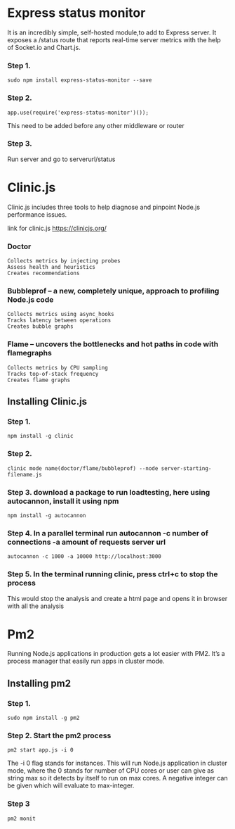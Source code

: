 # Express status monitor

It is an incredibly simple, self-hosted module,to add to Express server. It exposes a /status route that reports real-time server metrics with the help of Socket.io and Chart.js.

### Step 1. 
    sudo npm install express-status-monitor --save

### Step 2. 
    app.use(require('express-status-monitor')()); 

This need to be added before any other middleware or router

### Step 3. 

Run server and go to serverurl/status

# Clinic.js

Clinic.js includes three tools to help diagnose and pinpoint Node.js performance issues.

link for clinic.js https://clinicjs.org/

### Doctor
    Collects metrics by injecting probes
    Assess health and heuristics
    Creates recommendations
### Bubbleprof – a new, completely unique, approach to profiling  Node.js code
    Collects metrics using async_hooks
    Tracks latency between operations
    Creates bubble graphs
### Flame – uncovers the bottlenecks and hot paths in code with flamegraphs
    Collects metrics by CPU sampling
    Tracks top-of-stack frequency
    Creates flame graphs

## Installing Clinic.js

### Step 1. 
    npm install -g clinic

### Step 2. 
    clinic mode name(doctor/flame/bubbleprof) --node server-starting-filename.js

### Step 3. download a package to run loadtesting, here using autocannon, install it using npm 
    npm install -g autocannon

### Step 4. In a parallel terminal run autocannon -c number of connections -a amount of requests  server url
    autocannon -c 1000 -a 10000 http://localhost:3000

### Step 5. In the terminal running clinic, press ctrl+c to stop the process

This would stop the analysis and create a html page and opens it in browser with all the analysis


# Pm2

Running Node.js applications in production gets a lot easier with PM2. It’s a process manager that easily run apps in cluster mode.

## Installing pm2

 ### Step 1. 
    sudo npm install -g pm2

 ### Step 2. Start the pm2 process

    pm2 start app.js -i 0

 The -i 0 flag stands for instances. This will run Node.js application in cluster mode, where the 0 stands for number of CPU cores or user can give as string max so it detects by itself to run on max cores. A negative integer can be given which will evaluate to max-integer.

### Step 3

    pm2 monit
